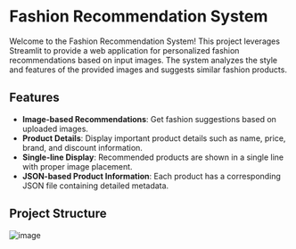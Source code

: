 # Fashion Recommendation System

Welcome to the Fashion Recommendation System! This project leverages Streamlit to provide a web application for personalized fashion recommendations based on input images. The system analyzes the style and features of the provided images and suggests similar fashion products.

## Features

- **Image-based Recommendations**: Get fashion suggestions based on uploaded images.
- **Product Details**: Display important product details such as name, price, brand, and discount information.
- **Single-line Display**: Recommended products are shown in a single line with proper image placement.
- **JSON-based Product Information**: Each product has a corresponding JSON file containing detailed metadata.

## Project Structure

![image](https://github.com/user-attachments/assets/edab9868-afe9-4b18-9e50-c71ff202e0a5)
